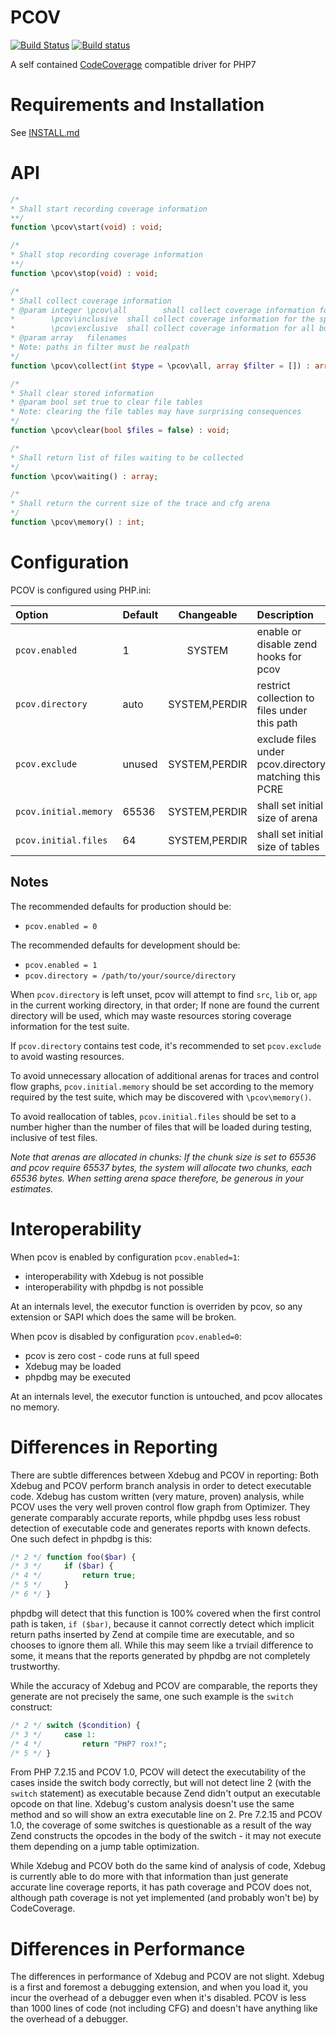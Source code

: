 PCOV
====

[![Build Status](https://travis-ci.org/krakjoe/pcov.svg?branch=develop)](https://travis-ci.org/krakjoe/pcov)
[![Build status](https://ci.appveyor.com/api/projects/status/w265n0w7yk6o3y6m?svg=true)](https://ci.appveyor.com/project/krakjoe/pcov)

A self contained [CodeCoverage](https://github.com/sebastianbergmann/php-code-coverage) compatible driver for PHP7

Requirements and Installation
=============================

See [INSTALL.md](INSTALL.md)


API
===

```php
/*
* Shall start recording coverage information
**/
function \pcov\start(void) : void;

/*
* Shall stop recording coverage information
**/
function \pcov\stop(void) : void;

/*
* Shall collect coverage information
* @param integer \pcov\all        shall collect coverage information for all files
*		 \pcov\inclusive  shall collect coverage information for the specified files
*		 \pcov\exclusive  shall collect coverage information for all but the specified files
* @param array   filenames
* Note: paths in filter must be realpath
*/
function \pcov\collect(int $type = \pcov\all, array $filter = []) : array;

/*
* Shall clear stored information
* @param bool set true to clear file tables
* Note: clearing the file tables may have surprising consequences
*/
function \pcov\clear(bool $files = false) : void;

/*
* Shall return list of files waiting to be collected
*/
function \pcov\waiting() : array;

/*
* Shall return the current size of the trace and cfg arena
*/
function \pcov\memory() : int;
```

Configuration
=============

PCOV is configured using PHP.ini:

| Option                 | Default            | Changeable     | Description                                           |
|:-----------------------|:-------------------|:--------------:|:------------------------------------------------------|
| `pcov.enabled`         | 1                  | SYSTEM         | enable or disable zend hooks for pcov                 |
| `pcov.directory`       | auto               | SYSTEM,PERDIR  | restrict collection to files under this path          |
| `pcov.exclude`         | unused             | SYSTEM,PERDIR  | exclude files under pcov.directory matching this PCRE |
| `pcov.initial.memory`  | 65536              | SYSTEM,PERDIR  | shall set initial size of arena                       |
| `pcov.initial.files`   | 64                 | SYSTEM,PERDIR  | shall set initial size of tables                      |

Notes
-----

The recommended defaults for production should be:

  * `pcov.enabled = 0`

The recommended defaults for development should be:

  * `pcov.enabled = 1`
  * `pcov.directory = /path/to/your/source/directory`

When `pcov.directory` is left unset, pcov will attempt to find `src`, `lib` or, `app` in the current
working directory, in that order; If none are found the current directory will be used, which may waste resources storing
coverage information for the test suite.

If `pcov.directory` contains test code, it's recommended to set `pcov.exclude` to avoid wasting resources.

To avoid unnecessary allocation of additional arenas for traces and control flow graphs, `pcov.initial.memory` should be set according to the memory required by the test suite, which may be discovered with `\pcov\memory()`.

To avoid reallocation of tables, `pcov.initial.files` should be set to a number higher than the number of files that will be loaded during testing, inclusive of test files.

*Note that arenas are allocated in chunks: If the chunk size is set to 65536 and pcov require 65537 bytes, the system will allocate two chunks, each 65536 bytes. When setting arena space therefore, be generous in your estimates.*

Interoperability
================

When pcov is enabled by configuration `pcov.enabled=1`:

  * interoperability with Xdebug is not possible
  * interoperability with phpdbg is not possible

At an internals level, the executor function is overriden by pcov, so any extension or SAPI which does the same will be broken.

When pcov is disabled by configuration `pcov.enabled=0`:

  * pcov is zero cost - code runs at full speed
  * Xdebug may be loaded
  * phpdbg may be executed

At an internals level, the executor function is untouched, and pcov allocates no memory.

Differences in Reporting
========================

There are subtle differences between Xdebug and PCOV in reporting: Both Xdebug and PCOV perform branch analysis in order to detect executable code. Xdebug has custom written (very mature, proven) analysis, while PCOV uses the very well proven control flow graph from Optimizer. They generate comparably accurate reports, while phpdbg uses less robust detection of executable code and generates reports with known defects. One such defect in phpdbg is this:

```php
/* 2 */ function foo($bar) {
/* 3 */ 	if ($bar) {
/* 4 */			return true;
/* 5 */		}
/* 6 */	}
```

phpdbg will detect that this function is 100% covered when the first control path is taken, `if ($bar)`, because it cannot correctly detect which implicit return paths inserted by Zend at compile time are executable, and so chooses to ignore them all. While this may seem like a trviail difference to some, it means that the reports generated by phpdbg are not completely trustworthy.

While the accuracy of Xdebug and PCOV are comparable, the reports they generate are not precisely the same, one such example is the `switch` construct:

```php
/* 2 */ switch ($condition) {
/* 3 */		case 1:
/* 4 */			return "PHP7 rox!";
/* 5 */	}
```

From PHP 7.2.15 and PCOV 1.0, PCOV will detect the executability of the cases inside the switch body correctly, but will not detect line 2 (with the `switch` statement) as executable because Zend didn't output an executable opcode on that line. Xdebug's custom analysis doesn't use the same method and so will show an extra executable line on 2. Pre 7.2.15 and PCOV 1.0, the coverage of some switches is questionable as a result of the way Zend constructs the opcodes in the body of the switch - it may not execute them depending on a jump table optimization.

While Xdebug and PCOV both do the same kind of analysis of code, Xdebug is currently able to do more with that information than just generate accurate line coverage reports, it has path coverage and PCOV does not, although path coverage is not yet implemented (and probably won't be) by CodeCoverage.

Differences in Performance
==========================

The differences in performance of Xdebug and PCOV are not slight. Xdebug is a first and foremost a debugging extension, and when you load it, you incur the overhead of a debugger even when it's disabled. PCOV is less than 1000 lines of code (not including CFG) and doesn't have anything like the overhead of a debugger.
